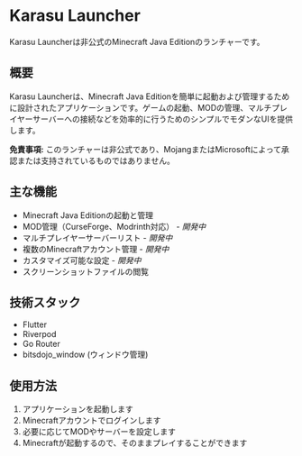 # Karasu Launcher

Karasu Launcherは非公式のMinecraft Java Editionのランチャーです。

## 概要
Karasu Launcherは、Minecraft Java Editionを簡単に起動および管理するために設計されたアプリケーションです。ゲームの起動、MODの管理、マルチプレイヤーサーバーへの接続などを効率的に行うためのシンプルでモダンなUIを提供します。

**免責事項:** このランチャーは非公式であり、MojangまたはMicrosoftによって承認または支持されているものではありません。
## 主な機能

- Minecraft Java Editionの起動と管理
- MOD管理（CurseForge、Modrinth対応） - *開発中*
- マルチプレイヤーサーバーリスト - *開発中*
- 複数のMinecraftアカウント管理 - *開発中*
- カスタマイズ可能な設定 - *開発中*
- スクリーンショットファイルの閲覧

## 技術スタック

- Flutter
- Riverpod
- Go Router
- bitsdojo_window (ウィンドウ管理)

## 使用方法

1. アプリケーションを起動します
2. Minecraftアカウントでログインします
3. 必要に応じてMODやサーバーを設定します
4. Minecraftが起動するので、そのままプレイすることができます
